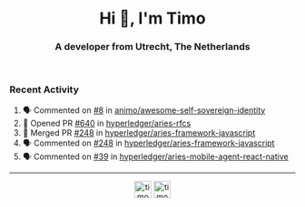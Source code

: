 <h1 align="center">Hi 👋, I'm Timo</h1>
<h3 align="center">A developer from Utrecht, The Netherlands</h3>
<br/>
<!-- https://github.com/rahuldkjain/github-profile-readme-generator --!>

<!--  <p align="left"><img src="https://github-readme-stats.vercel.app/api?username=timoglastra&show_icons=true&count_private=true&" alt="timoglastra" /></p> --!>

<!--
Github language stats
<p align="left"><img src="https://github-readme-stats.vercel.app/api/top-langs/?username=timoglastra&layout=compact" alt="timoglastra" /><p>
-->

<!-- Codestats language stats -->
<!-- <p align="left"><img src="https://codestats-readme.vercel.app/api/top-langs/?username=timoglastra&layout=compact&language_count=12" alt="timoglastra" /><p>    --!>
  
<h3>Recent Activity</h3>

<!--START_SECTION:activity-->
1. 🗣 Commented on [#8](https://github.com/animo/awesome-self-sovereign-identity/issues/8) in [animo/awesome-self-sovereign-identity](https://github.com/animo/awesome-self-sovereign-identity)
2. 💪 Opened PR [#640](https://github.com/hyperledger/aries-rfcs/pull/640) in [hyperledger/aries-rfcs](https://github.com/hyperledger/aries-rfcs)
3. 🎉 Merged PR [#248](https://github.com/hyperledger/aries-framework-javascript/pull/248) in [hyperledger/aries-framework-javascript](https://github.com/hyperledger/aries-framework-javascript)
4. 🗣 Commented on [#248](https://github.com/hyperledger/aries-framework-javascript/issues/248) in [hyperledger/aries-framework-javascript](https://github.com/hyperledger/aries-framework-javascript)
5. 🗣 Commented on [#39](https://github.com/hyperledger/aries-mobile-agent-react-native/issues/39) in [hyperledger/aries-mobile-agent-react-native](https://github.com/hyperledger/aries-mobile-agent-react-native)
<!--END_SECTION:activity-->

---

<p align="center">
<a href="https://twitter.com/timoglastra" target="blank"><img align="center" src="https://cdn.jsdelivr.net/npm/simple-icons@3.0.1/icons/twitter.svg" alt="timoglastra" height="30" width="30" /></a>
<a href="https://linkedin.com/in/timoglastra" target="blank"><img align="center" src="https://cdn.jsdelivr.net/npm/simple-icons@3.0.1/icons/linkedin.svg" alt="timoglastra" height="30" width="30" /></a>
</p>



